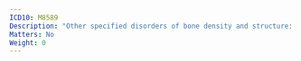```yaml
---
ICD10: M8589
Description: "Other specified disorders of bone density and structure: Site unspecified"
Matters: No
Weight: 0
---
```



